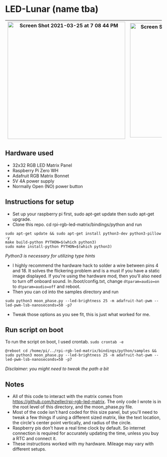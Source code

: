 # LED-Lunar (name tba)

|<img width="378" alt="Screen Shot 2021-03-25 at 7 08 44 PM" src="https://user-images.githubusercontent.com/24940289/112554918-98ed4300-8d9d-11eb-9c1b-a25d4d1f805a.png">|<img width="369" alt="Screen Shot 2021-03-25 at 7 09 02 PM" src="https://user-images.githubusercontent.com/24940289/112554920-9ab70680-8d9d-11eb-900e-de987798fa4f.png">|
|-----|-----|

## Hardware used

- 32x32 RGB LED Matrix Panel
- Raspberry Pi Zero WH
- Adafruit RGB Matrix Bonnet
- 5V 4A power supply
- Normally Open (NO) power button

## Instructions for setup

- Set up your raspberry pi first, sudo apt-get update then sudo apt-get upgrade.
- Clone this repo. cd rpi-rgb-led-matrix/bindings/python and run
```
sudo apt-get update && sudo apt-get install python3-dev python3-pillow -y
make build-python PYTHON=$(which python3)
sudo make install-python PYTHON=$(which python3)
```
<i>Python3 is necessary for utilizing type hints</i>

- I highly recommend the hardware hack to solder a wire between pins 4 and 18. It solves the flickering problem and is a must if you have a static image displayed. If you're using the hardware mod, then you'll also need to turn off onboard sound. In /boot/config.txt, change `dtparam=audio=on` to `dtparam=audio=off` and reboot.
- Then you can cd into the samples directory and run
```
sudo python3 moon_phase.py --led-brightness 25 -m adafruit-hat-pwm --led-pwm-lsb-nanoseconds=50 -p7
```
- Tweak those options as you see fit, this is just what worked for me.

## Run script on boot
To run the script on boot, I used crontab.
`sudo crontab -e`
```
@reboot cd /home/pi/../rpi-rgb-led-matrix/bindings/python/samples && sudo python3 moon_phase.py --led-brightness 25 -m adafruit-hat-pwm --led-pwm-lsb-nanoseconds=50 -p7
```

<i>Disclaimer: you might need to tweak the path a bit </i>

## Notes
- All of this code to interact with the matrix comes from https://github.com/hzeller/rpi-rgb-led-matrix. The only code I wrote is in the root level of this directory, and the moon_phase.py file.
- Most of the code isn't hard coded for this size panel, but you'll need to tweak a few things if using a different sized matrix, like the text location, the circle's center point vertically, and radius of the circle.
- Raspberry pis don't have a real time clock by default. So internet connection is required for accurately updating the time, unless you buy a RTC and connect it.
- These instructions worked with my hardware. Mileage may vary with different setups.
